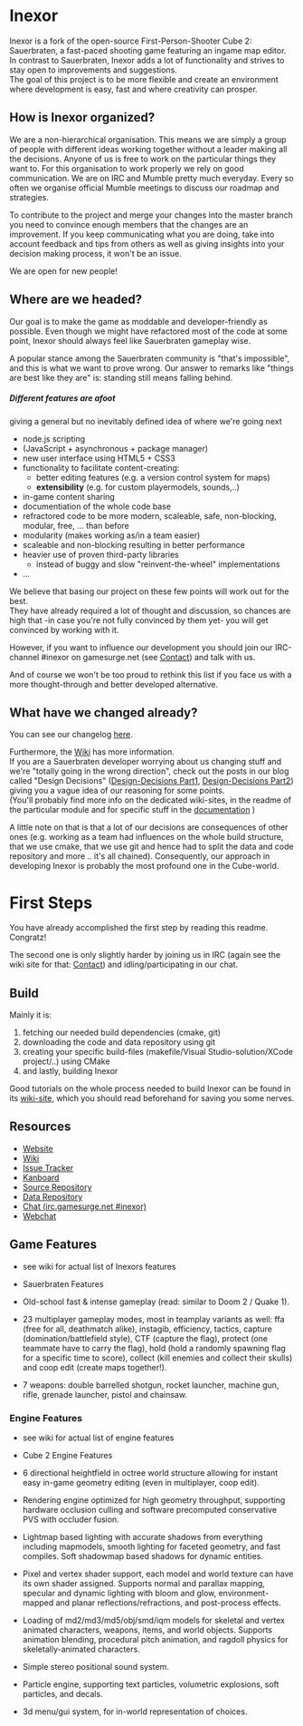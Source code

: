 # Inexor

Inexor is a fork of the open-source First-Person-Shooter Cube 2: Sauerbraten, a fast-paced shooting game featuring an ingame map editor.  
In contrast to Sauerbraten, Inexor adds a lot of functionality and strives to stay open to improvements and suggestions.  
The goal of this project is to be more flexible and create an environment where development is easy, fast and where creativity can prosper.

## How is Inexor organized?

We are a non-hierarchical organisation. This means we are simply a group of people with different ideas working together without a leader making all the decisions. Anyone of us is free to work on the particular things they want to.
For this organisation to work properly we rely on good communication. We are on IRC and Mumble pretty much everyday. Every so often we organise official Mumble meetings to discuss our roadmap and strategies.

To contribute to the project and merge your changes into the master branch you need to convince enough members that the changes are an improvement.
If you keep communicating what you are doing, take into account feedback and tips from others as well as giving insights into your decision making process, it won't be an issue.

We are open for new people!

## Where are we headed?

Our goal is to make the game as moddable and developer-friendly as possible.
Even though we might have refactored most of the code at some point, Inexor should always feel like Sauerbraten gameplay wise.

A popular stance among the Sauerbraten community is "that's impossible", and this is what we want to prove wrong. Our answer to remarks like "things are best like they are" is: standing still means falling behind.


##### Different features are afoot 
giving a general but no inevitably defined idea of where we're going next

* node.js scripting
 * (JavaScript + asynchronous + package manager) 
* new user interface using HTML5 + CSS3
* functionality to facilitate content-creating:
  * better editing features (e.g. a version control system for maps)
  * **extensibility** (e.g. for custom playermodels, sounds,..)
* in-game content sharing
* documentiation of the whole code base
* refractored code to be more modern, scaleable, safe, non-blocking, modular, free, ... than before
 * modularity (makes working as/in a team easier)
 * scaleable and non-blocking resulting in better performance
 * heavier use of proven third-party libraries
   * instead of buggy and slow "reinvent-the-wheel" implementations
* ...

We believe that basing our project on these few points will work out for the best.  
They have already required a lot of thought and discussion, so chances are high that -in case you're not fully convinced by them yet- you will get convinced by working with it.

However, if you want to influence our development you should join our IRC-channel #inexor on gamesurge.net (see [Contact](https://github.com/inexor-game/code/wiki/Development-Environment)) and talk with us.  

And of course we won't be too proud to rethink this list if you face us with a more thought-through and better developed alternative.

## What have we changed already?

You can see our changelog [here](https://github.com/inexor-game/code/blob/master/changelog.md).


Furthermore, the [Wiki](https://github.com/inexor-game/code/wiki) has more information.  
If you are a Sauerbraten developer worrying about us changing stuff and we're "totally going in the wrong direction", check out the posts in our blog called
"Design Decisions" ([Design-Decisions Part1](https://inexor.org/blog/2015/04-26-alpha1-design-decisions), [Design-Decisions Part2](https://pad.inexor.org/p/Alpha3_Design_Decisions)) giving you a vague idea of our reasoning for some points.  
(You'll probably find more info on the dedicated wiki-sites, in the readme of the particular module and for specific stuff in the [documentation](http://docs.inexor.org) )


A little note on that is that a lot of our decisions are consequences of other ones (e.g. working as a team had influences on the whole build structure, that we use cmake, that we use git and hence had to split the data and code repository and more ..  it's all chained).
Consequently, our approach in developing Inexor is probably the most profound one in the Cube-world.


# First Steps

You have already accomplished the first step by reading this readme. Congratz!

The second one is only slightly harder by joining us in IRC (again see the wiki site for that: [Contact](https://github.com/inexor-game/code/wiki/Development-Environment)) and idling/participating in our chat.

## Build

Mainly it is:

1. fetching our needed build dependencies (cmake, git)
2. downloading the code and data repository using git
3. creating your specific build-files (makefile/Visual Studio-solution/XCode project/..) using CMake
4. and lastly, building Inexor

Good tutorials on the whole process needed to build Inexor can be found in its [wiki-site](https://github.com/inexor-game/code/wiki/Build), which you should read beforehand for saving you some nerves.


## Resources

* [Website](https://inexor.org)
* [Wiki](https://github.com/inexor-game/code/wiki)
* [Issue Tracker](https://github.com/inexor-game/code/issues)
* [Kanboard](https://waffle.io/inexor-game/code)
* [Source Repository](https://github.com/inexor-game/code)
* [Data Repository](https://github.com/inexor-game/data)
* [Chat (irc.gamesurge.net #inexor)](irc://irc.gamesurge.net/#inexor)
 * [Webchat](https://webchat.gamesurge.net/?channels=inexor)
 
## Game Features

* see wiki for actual list of Inexors features
* Sauerbraten Features

 * Old-school fast & intense gameplay (read: similar to Doom 2 / Quake 1).
 * 23 multiplayer gameplay modes, most in teamplay variants as well: ffa (free for all, deathmatch alike), instagib, efficiency, tactics, capture (domination/battlefield style), CTF (capture the flag), protect (one teammate have to carry the flag), hold (hold a randomly spawning flag for a specific time to score), collect (kill enemies and collect their skulls) and coop edit (create maps together!).
 * 7 weapons: double barrelled shotgun, rocket launcher, machine gun, rifle, grenade launcher, pistol and chainsaw.
 
### Engine Features

* see wiki for actual list of engine features
* Cube 2 Engine Features

 * 6 directional heightfield in octree world structure allowing for instant easy in-game geometry editing (even in multiplayer, coop edit).
 * Rendering engine optimized for high geometry throughput, supporting hardware occlusion culling and software precomputed conservative PVS with occluder fusion.
 * Lightmap based lighting with accurate shadows from everything including mapmodels, smooth lighting for faceted geometry, and fast compiles. Soft shadowmap based shadows for dynamic entities.
 * Pixel and vertex shader support, each model and world texture can have its own shader assigned. Supports normal and parallax mapping, specular and dynamic lighting with bloom and glow, environment-mapped and planar reflections/refractions, and post-process effects.
 * Loading of md2/md3/md5/obj/smd/iqm models for skeletal and vertex animated characters, weapons, items, and world objects. Supports animation blending, procedural pitch animation, and ragdoll physics for skeletally-animated characters.
 * Simple stereo positional sound system.
 * Particle engine, supporting text particles, volumetric explosions, soft particles, and decals.
 * 3d menu/gui system, for in-world representation of choices.
